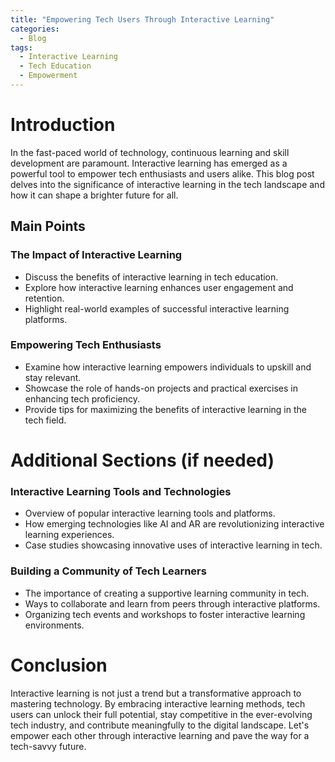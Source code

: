 ```yaml
---
title: "Empowering Tech Users Through Interactive Learning"
categories:
  - Blog
tags:
  - Interactive Learning
  - Tech Education
  - Empowerment
---
```


# Introduction
In the fast-paced world of technology, continuous learning and skill development are paramount. Interactive learning has emerged as a powerful tool to empower tech enthusiasts and users alike. This blog post delves into the significance of interactive learning in the tech landscape and how it can shape a brighter future for all.

## Main Points
### The Impact of Interactive Learning
- Discuss the benefits of interactive learning in tech education.
- Explore how interactive learning enhances user engagement and retention.
- Highlight real-world examples of successful interactive learning platforms.

### Empowering Tech Enthusiasts
- Examine how interactive learning empowers individuals to upskill and stay relevant.
- Showcase the role of hands-on projects and practical exercises in enhancing tech proficiency.
- Provide tips for maximizing the benefits of interactive learning in the tech field.

# Additional Sections (if needed)
### Interactive Learning Tools and Technologies
- Overview of popular interactive learning tools and platforms.
- How emerging technologies like AI and AR are revolutionizing interactive learning experiences.
- Case studies showcasing innovative uses of interactive learning in tech.

### Building a Community of Tech Learners
- The importance of creating a supportive learning community in tech.
- Ways to collaborate and learn from peers through interactive platforms.
- Organizing tech events and workshops to foster interactive learning environments.

# Conclusion
Interactive learning is not just a trend but a transformative approach to mastering technology. By embracing interactive learning methods, tech users can unlock their full potential, stay competitive in the ever-evolving tech industry, and contribute meaningfully to the digital landscape. Let's empower each other through interactive learning and pave the way for a tech-savvy future.